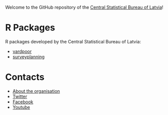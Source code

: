 Welcome to the GitHub repository of the [Central Statistical Bureau of Latvia](http://www.csb.gov.lv/en)!


# R Packages

R packages developed by the Central Statistical Bureau of Latvia:

- [vardpoor](https://csblatvia.github.io/vardpoor/)
- [surveyplanning](https://csblatvia.github.io/surveyplanning/)


# Contacts

- [About the organisation](https://www.csb.gov.lv/en/about-us/contacts-and-information-for-media/about-organisation)
- [Twitter](https://twitter.com/csb_latvia)
- [Facebook](https://www.facebook.com/csplatvija)
- [Youtube](https://www.youtube.com/channel/UCR194vmkemvORsqlXO1JJtw)
